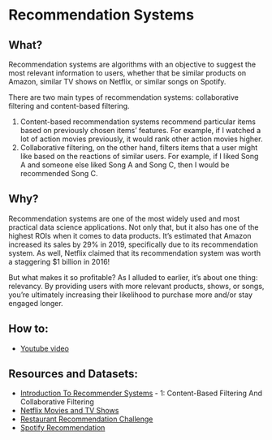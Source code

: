 # Recommendation Systems
## What?

Recommendation systems are algorithms with an objective to suggest the most relevant information to users, whether that be similar products on Amazon, similar TV shows on Netflix, or similar songs on Spotify.

There are two main types of recommendation systems: collaborative filtering and content-based filtering.
1. Content-based recommendation systems recommend particular items based on previously chosen items’ features. For example, if I watched a lot of action movies previously, it would rank other action movies higher.
2. Collaborative filtering, on the other hand, filters items that a user might like based on the reactions of similar users. For example, if I liked Song A and someone else liked Song A and Song C, then I would be recommended Song C.

## Why?

Recommendation systems are one of the most widely used and most practical data science applications. Not only that, but it also has one of the highest ROIs when it comes to data products. It’s estimated that Amazon increased its sales by 29% in 2019, specifically due to its recommendation system. As well, Netflix claimed that its recommendation system was worth a staggering $1 billion in 2016!

But what makes it so profitable? As I alluded to earlier, it’s about one thing: relevancy. By providing users with more relevant products, shows, or songs, you’re ultimately increasing their likelihood to purchase more and/or stay engaged longer.

## How to:
* [Youtube video](https://youtu.be/XoTwndOgXBM)

## Resources and Datasets:
* [Introduction To Recommender Systems](https://towardsdatascience.com/introduction-to-recommender-systems-1-971bd274f421) - 1: Content-Based Filtering And Collaborative Filtering
* [Netflix Movies and TV Shows](https://www.kaggle.com/shivamb/netflix-shows)
* [Restaurant Recommendation Challenge](https://www.kaggle.com/mrmorj/restaurant-recommendation-challenge?select=orders.csv)
* [Spotify Recommendation](https://www.kaggle.com/bricevergnou/spotify-recommendation?select=yes.py)
